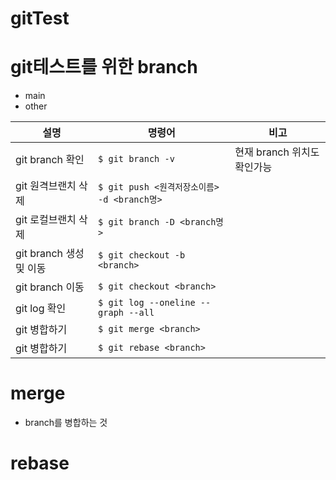 # gitTest

# git테스트를 위한 branch
- main
- other

|설명|명령어|비고|
|-|-|-|
|git branch 확인|`$ git branch -v`|현재 branch 위치도 확인가능|
|git 원격브랜치 삭제|`$ git push <원격저장소이름> -d <branch명>`||
|git 로컬브랜치 삭제|`$ git branch -D <branch명>`||
|git branch 생성 및 이동|`$ git checkout -b <branch>`||
|git branch 이동|`$ git checkout <branch>`||
|git log 확인|`$ git log --oneline --graph --all`||
|git 병합하기|`$ git merge <branch>`||
|git 병합하기|`$ git rebase <branch>`||

# merge
- branch를 병합하는 것

# rebase

